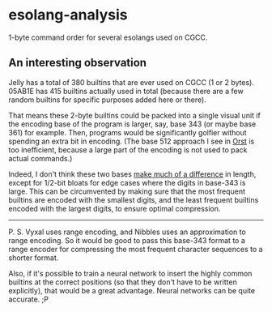# esolang-analysis
1-byte command order for several esolangs used on CGCC.

## An interesting observation
Jelly has a total of 380 builtins that are ever used on CGCC (1 or 2 bytes). 05AB1E has 415 builtins actually used in total (because there are a few random builtins for specific purposes added here or there).

That means these 2-byte builtins could be packed into a single visual unit if the encoding base of the program is larger, say, base 343 (or maybe base 361) for example. Then, programs would be significantly golfier without spending an extra bit in encoding. (The base 512 approach I see in [Orst](https://github.com/cairdcoinheringaahing/Orst-Geo) is too inefficient, because a large part of the encoding is not used to pack actual commands.)

Indeed, I don't think these two bases [make much of a difference](https://tio.run/##yy9OTMpM/f/f2MT43CYjU7MLm/7/jwZydKA4FgA) in length, except for 1/2-bit bloats for edge cases where the digits in base-343 is large. This can be circumvented by making sure that the most frequent builtins are encoded with the smallest digits, and the least frequent builtins encoded with the largest digits, to ensure optimal compression. 

---

P. S. Vyxal uses range encoding, and Nibbles uses an approximation to range encoding. So it would be good to pass this base-343 format to a range encoder for compressing the most frequent character sequences to a shorter format.

Also, if it's possible to train a neural network to insert the highly common builtins at the correct positions (so that they don't have to be written explicitly), that would be a great advantage. Neural networks can be quite accurate. ;P
